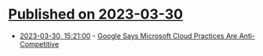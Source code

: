 # [Published on 2023-03-30](index.md)

* [2023-03-30, 15:21:00](https://tech.slashdot.org/story/23/03/30/1324205/google-says-microsoft-cloud-practices-are-anti-competitive?utm_source=rss1.0mainlinkanon&utm_medium=feed) - [Google Says Microsoft Cloud Practices Are Anti-Competitive](https://tech.slashdot.org/story/23/03/30/1324205/google-says-microsoft-cloud-practices-are-anti-competitive?utm_source=rss1.0mainlinkanon&utm_medium=feed)
